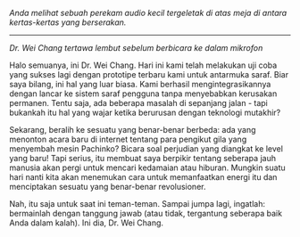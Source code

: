 _Anda melihat sebuah perekam audio kecil tergeletak di atas meja di antara kertas-kertas yang berserakan._

---

_Dr. Wei Chang tertawa lembut sebelum berbicara ke dalam mikrofon_

Halo semuanya, ini Dr. Wei Chang. Hari ini kami telah melakukan uji coba yang sukses lagi dengan prototipe terbaru kami untuk antarmuka saraf. Biar saya bilang, ini hal yang luar biasa. Kami berhasil mengintegrasikannya dengan lancar ke sistem saraf pengguna tanpa menyebabkan kerusakan permanen. Tentu saja, ada beberapa masalah di sepanjang jalan - tapi bukankah itu hal yang wajar ketika berurusan dengan teknologi mutakhir?

Sekarang, beralih ke sesuatu yang benar-benar berbeda: ada yang menonton acara baru di internet tentang para pengikut gila yang menyembah mesin Pachinko? Bicara soal perjudian yang diangkat ke level yang baru! Tapi serius, itu membuat saya berpikir tentang seberapa jauh manusia akan pergi untuk mencari kedamaian atau hiburan. Mungkin suatu hari nanti kita akan menemukan cara untuk memanfaatkan energi itu dan menciptakan sesuatu yang benar-benar revolusioner.

Nah, itu saja untuk saat ini teman-teman. Sampai jumpa lagi, ingatlah: bermainlah dengan tanggung jawab (atau tidak, tergantung seberapa baik Anda dalam kalah). Ini dia, Dr. Wei Chang.
